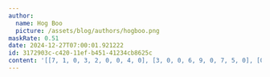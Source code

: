 ```yaml
---
author:
  name: Hog Boo
  picture: /assets/blog/authors/hogboo.png
maskRate: 0.51
date: 2024-12-27T07:00:01.921222
id: 3172903c-c420-11ef-b451-41234cb8625c
content: '[[7, 1, 0, 3, 2, 0, 0, 4, 0], [3, 0, 0, 6, 9, 0, 7, 5, 0], [0, 8, 5, 7, 4, 0, 0, 9, 2], [4, 0, 0, 1, 8, 6, 0, 2, 0], [0, 0, 6, 4, 7, 0, 0, 0, 3], [0, 0, 8, 0, 3, 0, 6, 0, 0], [8, 0, 0, 0, 0, 0, 5, 3, 0], [2, 6, 0, 9, 0, 0, 4, 0, 0], [9, 0, 0, 0, 1, 3, 2, 6, 0]]'
---
```

